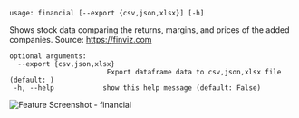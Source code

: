 ```text
usage: financial [--export {csv,json,xlsx}] [-h]
```

Shows stock data comparing the returns, margins, and prices of the added companies. Source: https://finviz.com

```
optional arguments:
  --export {csv,json,xlsx}
                        Export dataframe data to csv,json,xlsx file (default: )
 -h, --help            show this help message (default: False)
```
<img size="1400" alt="Feature Screenshot - financial" src="https://user-images.githubusercontent.com/85772166/142947503-4fcc64bc-4054-44ff-bcbd-eb2f6fb2f614.png">
